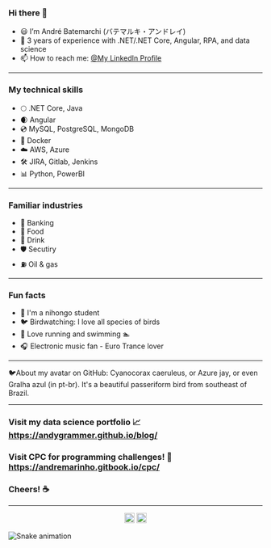 ### Hi there 👋

- 😃 I’m André Batemarchi (バテマルキ・アンドレイ)
- 🚀 3 years of experience with .NET/.NET Core, Angular, RPA, and data science
- 📫 How to reach me: [@My LinkedIn Profile](https://www.linkedin.com/in/andré-batemarchi/)

---

### My technical skills
- 🌕 .NET Core, Java
- 🌒 Angular
- 💿 MySQL, PostgreSQL, MongoDB
- 🚢 Docker
- ☁️ AWS, Azure
- 🛠️ JIRA, Gitlab, Jenkins
- 📊 Python, PowerBI

---

### Familiar industries
- 🏦 Banking
- 🍛 Food 
- 🥤 Drink
- 🛡️ Secutiry
- ⛽ Oil & gas

---

### Fun facts
- 🍜 I'm a nihongo student
- 🐦 Birdwatching: I love all species of birds
- 🏃 Love running and swimming :swimmer: 
- 🎧 Electronic music fan - Euro Trance lover

---

<p>
  🐦About my avatar on GitHub: Cyanocorax caeruleus, or Azure jay, or even Gralha azul (in pt-br). It's a beautiful passeriform bird from southeast of Brazil.
</p>

---

### Visit my data science portfolio 📈 https://andygrammer.github.io/blog/
### Visit CPC for programming challenges! 🥇 https://andremarinho.gitbook.io/cpc/

### Cheers! ☕

---

<!-- Visit count badges -->
<p align=center>
  <img height="20" src="https://badges.pufler.dev/visits/Andygrammer/ruch798?color=black&logo=github" />
  <img height="20" src="https://komarev.com/ghpvc/?username=Andygrammer&color=brightgreen" />
  <a href="https://github.com/Andygrammer"></a>
</p>

<!-- Snake Game -->
![Snake animation](https://github.com/Andygrammer/Andygrammer/blob/output/github-contribution-grid-snake.svg)

<!-- remove language stats
<p align="center">
  <img align="center" src="https://github-readme-stats.vercel.app/api/top-langs/?username=Andygrammer&layout=compact)](https://github.com/Andygrammer/github-readme-stats" />
</p><!-->

<!--
**Andygrammer/Andygrammer** is a ✨ _special_ ✨ repository because its `README.md` (this file) appears on your GitHub profile.

